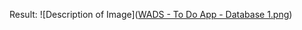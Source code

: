 Result: ![Description of Image]([WADS - To Do App - Database 1.png](https://github.com/IvanditoRakaputra/WADS----Database/blob/main/WADS%20-%20%20To%20Do%20App%20-%20Database%201.png))
